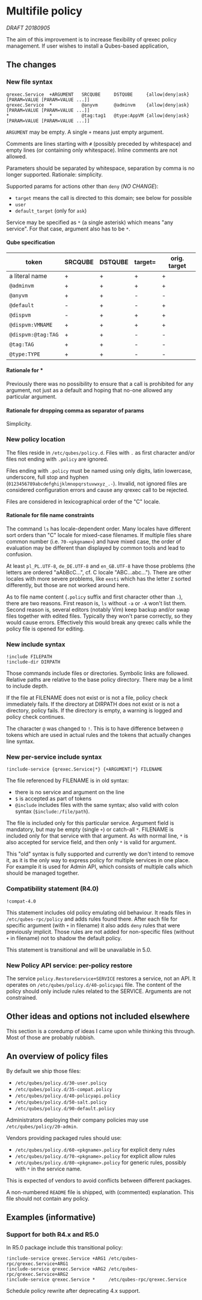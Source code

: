 # Multifile policy

*DRAFT 20180905*

The aim of this improvement is to increase flexibility of qrexec policy
management. If user wishes to install a Qubes-based application, 

## The changes

### New file syntax

```
qrexec.Service  +ARGUMENT   SRCQUBE     DSTQUBE     {allow|deny|ask} [PARAM=VALUE [PARAM=VALUE ...]]
qrexec.Service  *           @anyvm      @adminvm    {allow|deny|ask} [PARAM=VALUE [PARAM=VALUE ...]]
*               *           @tag:tag1   @type:AppVM {allow|deny|ask} [PARAM=VALUE [PARAM=VALUE ...]]
```

`ARGUMENT` may be empty. A single `+` means just empty argument.

Comments are lines starting with `#` (possibly preceded by whitespace) and empty
lines (or containing only whitespace). Inline comments are not allowed.

Parameters should be separated by whitespace, separation by comma is no longer
supported. Rationale: simplicity.

Supported params for actions other than `deny` (*NO CHANGE*):
- `target` means the call is directed to this domain; see below for possible
- `user`
- `default_target` (only for `ask`)

Service may be specified as `*` (a single asterisk) which means "any service".
For that case, argument also has to be `*`.

#### Qube specification

| token                 | SRCQUBE   | DSTQUBE   | target=   | orig. target |
| --------------------- | --------- | --------- | --------- | --------- |
| a literal name        | +         | +         | +         | +         |
| `@adminvm`            | +         | +         | +         | +         |
| `@anyvm`              | +         | +         | -         | -         |
| `@default`            | -         | +         | -         | +         |
| `@dispvm`             | -         | +         | +         | +         |
| `@dispvm:VMNAME`      | +         | +         | +         | +         |
| `@dispvm:@tag:TAG`    | +         | +         | -         | -         |
| `@tag:TAG`            | +         | +         | -         | -         |
| `@type:TYPE`          | +         | +         | -         | -         |

#### Rationale for \*
Previously there was no possibility to ensure that a call is prohibited for any
argument, not just as a default and hoping that no-one allowed any particular
argument.

#### Rationale for dropping comma as separator of params
Simplicity.

### New policy location

The files reside in `/etc/qubes/policy.d`. Files with `.` as first character
and/or files not ending with `.policy` are ignored.

Files ending with `.policy` must be named using only digits, latin lowercase,
underscore, full stop and hyphen (`0123456789abcdefghijklmnopqrstuvwxyz_.-`).
Invalid, not ignored files are considered configuration errors and cause any
qrexec call to be rejected.

Files are considered in lexicographical order of the "C" locale.

#### Rationale for file name constraints

The command `ls` has locale-dependent order. Many locales have different sort
orders than "C" locale for mixed-case filenames. If multiple files share common
number (i.e. `70-<pkgname>`) and have mixed case, the order of evaluation may be
different than displayed by common tools and lead to confusion.

At least `pl_PL.UTF-8`, `de_DE.UTF-8` and `en_GB.UTF-8` have those problems
(the letters are ordered "aAbBcC...", cf. C locale "ABC...abc..."). There are
other locales with more severe problems, like `eesti` which has the letter `Z`
sorted differently, but those are not worked around here.

As to file name content (`.policy` suffix and first character other than `.`),
there are two reasons. First reason is, `ls` without `-a` or `-A` won't list
them. Second reason is, several editors (notably Vim) keep backup and/or swap
files together with edited files. Typically they won't parse correctly, so they
would cause errors. Effectively this would break any qrexec calls while the
policy file is opened for editing.

### New include syntax
```
!include FILEPATH
!include-dir DIRPATH
```

Those commands include files or directories. Symbolic links are followed.
Relative paths are relative to the base policy directory. There may be a limit
to include depth.

If the file at FILENAME does not exist or is not a file, policy check
immediately fails. If the directory at DIRPATH does not exist or is not
a directory, policy fails. If the directory is empty, a warning is logged and
policy check continues.

The character `@` was changed to `!`. This is to have difference between `@`
tokens which are used in actual rules and the tokens that actually changes line
syntax.

### New per-service include syntax
```
!include-service {qrexec.Service|*} {+ARGUMENT|*} FILENAME
```

The file referenced by FILENAME is in old syntax:
- there is no service and argument on the line
- `$` is accepted as part of tokens
- `@include` includes files with the same syntax; also valid with colon syntax (`$include:/file/path`).

The file is included only for this particular service. Argument field is
mandatory, but may be empty (single `+`) or catch-all `*`. FILENAME is included
only for that service with that argument. As with normal line, `*` is also
accepted for service field, and then only `*` is valid for argument.

This "old" syntax is fully supported and currently we don't intend to remove it,
as it is the only way to express policy for multiple services in one place. For
example it is used for Admin API, which consists of multiple calls which should
be managed together.

### Compatibility statement (R4.0)
```
!compat-4.0
```

This statement includes old policy emulating old behaviour. It reads files in
`/etc/qubes-rpc/policy` and adds rules found there. After each file for specific
argument (with `+` in filename) it also adds `deny` rules that were previously
implicit. Those rules are not added for non-specific files (without `+` in
filename) not to shadow the default policy.

This statement is transitional and will be unavailable in 5.0.

### New Policy API service: per-policy restore

The service `policy.RestoreService+SERVICE` restores a service, not an API. It
operates on `/etc/qubes/policy.d/40-policyapi` file. The content of the policy
should only include rules related to the SERVICE. Arguments are not constrained.

## Other ideas and options not included elsewhere

This section is a coredump of ideas I came upon while thinking this through.
Most of those are probably rubbish.

## An overview of policy files

By default we ship those files:

- `/etc/qubes/policy.d/30-user.policy`
- `/etc/qubes/policy.d/35-compat.policy`
- `/etc/qubes/policy.d/40-policyapi.policy`
- `/etc/qubes/policy.d/50-salt.policy`
- `/etc/qubes/policy.d/90-default.policy`

Administrators deploying their company policies may use
`/etc/qubes/policy/20-admin`.

Vendors providing packaged rules should use:
- `/etc/qubes/policy.d/60-<pkgname>.policy` for explicit deny rules
- `/etc/qubes/policy.d/70-<pkgname>.policy` for explicit allow rules
- `/etc/qubes/policy.d/80-<pkgname>.policy` for generic rules, possibly with `*` in the service name.

This is expected of vendors to avoid conflicts between different packages.

A non-numbered `README` file is shipped, with (commented) explanation. This file
should not contain any policy.

## Examples (informative)

### Support for both R4.x and R5.0

In R5.0 package include this transitional policy:

```
!include-service qrexec.Service +ARG1 /etc/qubes-rpc/qrexec.Service+ARG1
!include-service qrexec.Service +ARG2 /etc/qubes-rpc/qrexec.Service+ARG2
!include-service qrexec.Service *     /etc/qubes-rpc/qrexec.Service
```

Schedule policy rewrite after deprecating 4.x support.

<!-- vim: set ft=markdown tw=80 : -->
